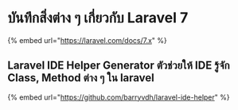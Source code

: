 # บันทึกสิ่งต่าง ๆ เกี่ยวกับ Laravel 7

{% embed url="https://laravel.com/docs/7.x" %}

## Laravel IDE Helper Generator ตัวช่วยให้ IDE รู้จัก Class, Method ต่าง ๆ ใน laravel

{% embed url="https://github.com/barryvdh/laravel-ide-helper" %}





